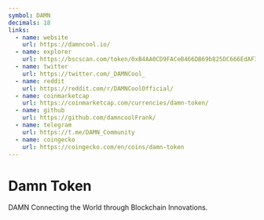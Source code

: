 ```yaml
---
symbol: DAMN
decimals: 18
links:
  - name: website
    url: https://damncool.io/
  - name: explorer
    url: https://bscscan.com/token/0xB4AA0CD9FACeB466DB69b825DC666EdAF3293d28
  - name: twitter
    url: https://twitter.com/_DAMNCool_
  - name: reddit
    url: https://reddit.com/r/DAMNCoolOfficial/
  - name: coinmarketcap
    url: https://coinmarketcap.com/currencies/damn-token/
  - name: github
    url: https://github.com/damncoolFrank/
  - name: telegram
    url: https://t.me/DAMN_Community
  - name: coingecko
    url: https://coingecko.com/en/coins/damn-token
---
```


# Damn Token

DAMN Connecting the World through Blockchain Innovations.
